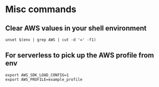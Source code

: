 # Misc commands

## Clear AWS values in your shell environment
    unset $(env | grep AWS | cut -d '=' -f1) 
    
## For serverless to pick up the AWS profile from env
    export AWS_SDK_LOAD_CONFIG=1
    export AWS_PROFILE=example_profile
